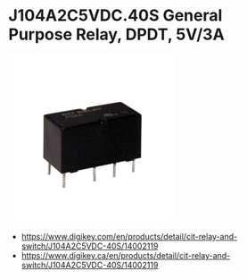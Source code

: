 # J104A2C5VDC.40S General Purpose Relay, DPDT, 5V/3A

<img src="./MFG_J104A.jpg" width="300px" />

- https://www.digikey.com/en/products/detail/cit-relay-and-switch/J104A2C5VDC-40S/14002119
- https://www.digikey.ca/en/products/detail/cit-relay-and-switch/J104A2C5VDC-40S/14002119
